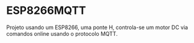 # ESP8266MQTT
Projeto usando um ESP8266, uma ponte H, controla-se um motor DC via comandos online usando o protocolo MQTT. 

